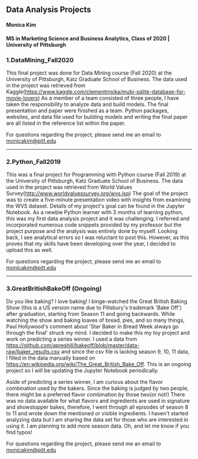 ## Data Analysis Projects
#### Monica Kim
#### MS in Marketing Science and Business Analytics, Class of 2020 | University of Pittsburgh

### 1.DataMining_Fall2020
This final project was done for Data Mining course (Fall 2020) at the University of Pittsburgh, Katz Graduate School of Business.
The data used in the project was retrieved from Kaggle(https://www.kaggle.com/clementmsika/mubi-sqlite-database-for-movie-lovers)
As a member of a team consisted of three people, I have taken the responsibility to analyze data and build models. The final presentation and paper were finished as a team. Python packages, websites, and data file used for building models and writing the final paper are all listed in the reference list within the paper.

For questions regarding the project, please send me an email to monicakim@pitt.edu


--------
### 2.Python_Fall2019
This was a final project for Programming with Python course (Fall 2019) at the University of Pittsburgh, Katz Graduate School of Business.
The data used in the project was retrieved from World Values Survey(http://www.worldvaluessurvey.org/wvs.jsp)
The goal of the project was to create a five-minute presentation video with insights from examining the WVS dataset. Details of my project's goal can be found in the Jupyter Notebook. 
As a newbie Python learner with 3 months of learning python, this was my first data analysis project and it was challenging. I referred and incorporated numerous code snippets provided by my professor but the project purpose and the analysis was entirely done by myself.
Looking back, I see analytical errors so I was reluctant to post this. However, as this proves that my skills have been developing over the year, I decided to upload this as well.

For questions regarding the project, please send me an email to monicakim@pitt.edu


--------
### 3.GreatBritishBakeOff (Ongoing)
Do you like baking? I love baking! I binge-watched the Great British Baking Show (this is a US version name due to Pillsbury's trademark 'Bake Off') after graduation, starting from Season 11 and going backwards. While watching the show and baking loaves of bread, pies, and so many things, Paul Hollywood's comment about 'Star Baker in Bread Week always go through the final' struck my mind. I decided to make this my toy project and work on predicting a series winner. I used a data from https://github.com/apreshill/bakeoff/blob/master/data-raw/baker_results.csv and since the csv file is lacking season 9, 10, 11 data, I filled in the data manually based on https://en.wikipedia.org/wiki/The_Great_British_Bake_Off. This is an ongoing project so I will be updating the Jupyter Notebook periodically.

Aside of predicting a series winner, I am curious about the flavor combination used by the bakers. Since the baking is judged by two people, there might be a preferred flavor combination by those two(or not!) There was no data available for what flavors and ingredients are used in signature and showstopper bakes, therefore, I went through all episodes of season 8 to 11 and wrote down the mentioned or visible ingredients. I haven't started analyzing data but I am sharing the data set for those who are interested in using it. I am planning to add more season data. Oh, and let me know if you find typos!

For questions regarding the project, please send me an email to monicakim@pitt.edu
